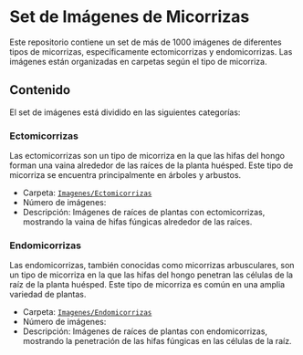 # Set de Imágenes de Micorrizas

Este repositorio contiene un set de más de 1000 imágenes de diferentes tipos de micorrizas, específicamente ectomicorrizas y endomicorrizas. Las imágenes están organizadas en carpetas según el tipo de micorriza.

## Contenido

El set de imágenes está dividido en las siguientes categorías:

### Ectomicorrizas

Las ectomicorrizas son un tipo de micorriza en la que las hifas del hongo forman una vaina alrededor de las raíces de la planta huésped. Este tipo de micorriza se encuentra principalmente en árboles y arbustos.

- Carpeta: [`Imagenes/Ectomicorrizas`](Imagenes/Ectomicorrizas)
- Número de imágenes:
- Descripción: Imágenes de raíces de plantas con ectomicorrizas, mostrando la vaina de hifas fúngicas alrededor de las raíces.

### Endomicorrizas

Las endomicorrizas, también conocidas como micorrizas arbusculares, son un tipo de micorriza en la que las hifas del hongo penetran las células de la raíz de la planta huésped. Este tipo de micorriza es común en una amplia variedad de plantas.

- Carpeta: [`Imagenes/Endomicorrizas`](Imagenes/Endomicorrizas)
- Número de imágenes: 
- Descripción: Imágenes de raíces de plantas con endomicorrizas, mostrando la penetración de las hifas fúngicas en las células de la raíz.
